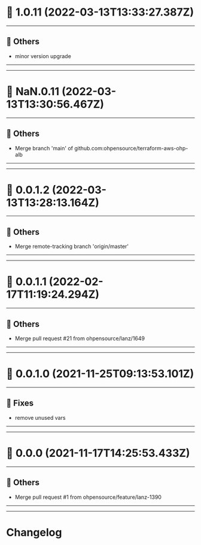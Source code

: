 # :confetti_ball: 1.0.11 (2022-03-13T13:33:27.387Z)
- - -
## :newspaper: Others
* minor version upgrade
- - -
- - -
# :confetti_ball: NaN.0.11 (2022-03-13T13:30:56.467Z)
- - -
## :newspaper: Others
* Merge branch 'main' of github.com:ohpensource/terraform-aws-ohp-alb
- - -
- - -
# :confetti_ball: 0.0.1.2 (2022-03-13T13:28:13.164Z)
- - -
## :newspaper: Others
* Merge remote-tracking branch 'origin/master'
- - -
- - -
# :confetti_ball: 0.0.1.1 (2022-02-17T11:19:24.294Z)
- - -
## :newspaper: Others
* Merge pull request #21 from ohpensource/lanz/1649
- - -
- - -
# :confetti_ball: 0.0.1.0 (2021-11-25T09:13:53.101Z)
- - -
## :bug: Fixes
* remove unused vars
- - -
- - -
# :confetti_ball: 0.0.0 (2021-11-17T14:25:53.433Z)
- - -
## :newspaper: Others
* Merge pull request #1 from ohpensource/feature/lanz-1390
- - -
- - -
# Changelog
